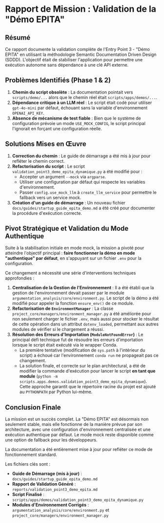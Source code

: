# Rapport de Mission : Validation de la "Démo EPITA"

## Résumé
Ce rapport documente la validation complète de l'Entry Point 3 - "Démo EPITA" en utilisant la méthodologie Semantic Documentation Driven Design (SDDD). L'objectif était de stabiliser l'application pour permettre une exécution autonome sans dépendance à une clé API externe.

## Problèmes Identifiés (Phase 1 & 2)
1.  **Chemin du script obsolète** : La documentation pointait vers `scripts/demo/...` alors que le chemin réel était `scripts/apps/demos/...`.
2.  **Dépendance critique à un LLM réel** : Le script était codé pour utiliser `gpt-4o-mini` par défaut, échouant sans la variable d'environnement `OPENAI_API_KEY`.
3.  **Absence de mécanisme de test fiable** : Bien que le système de configuration prévoie un mode `USE_MOCK_CONFIG`, le script principal l'ignorait en forçant une configuration réelle.

## Solutions Mises en Œuvre
1.  **Correction du chemin** : Le guide de démarrage a été mis à jour pour refléter le chemin correct.
2.  **Refactorisation du script** : Le script `validation_point3_demo_epita_dynamique.py` a été modifié pour :
    -   Accepter un argument `--mock` via `argparse`.
    -   Utiliser une configuration par défaut qui respecte les variables d'environnement.
    -   Passer `config.use_mock_llm` à `create_llm_service` pour permettre le fallback vers un service mock.
3.  **Création d'un guide de démarrage** : Un nouveau fichier `docs/guides/startup_guide_epita_demo.md` a été créé pour documenter la procédure d'exécution correcte.

## Pivot Stratégique et Validation du Mode Authentique

Suite à la stabilisation initiale en mode mock, la mission a pivoté pour atteindre l'objectif principal : **faire fonctionner la démo en mode "authentique" par défaut**, en s'appuyant sur un fichier `.env` pour la configuration.

Ce changement a nécessité une série d'interventions techniques approfondies :
1.  **Centralisation de la Gestion de l'Environnement** : Il a été établi que la gestion de l'environnement devait passer par le module `argumentation_analysis/core/environment.py`. Le script de la démo a été modifié pour appeler la fonction `ensure_env()` de ce module.
2.  **Refactorisation de `EnvironmentManager`** : La classe `project_core/managers/environment_manager.py` a été améliorée pour non seulement charger le fichier `.env`, mais aussi pour stocker le résultat de cette opération dans un attribut `dotenv_loaded`, permettant aux autres modules de vérifier si le chargement a réussi.
3.  **Résolution des Erreurs d'Importation (`ModuleNotFoundError`)** : Le principal défi technique fut de résoudre les erreurs d'importation lorsque le script était exécuté via le wrapper Conda.
    - La première tentative (modification de `sys.path` à l'intérieur du script) a échoué car l'environnement `conda run` ne propageait pas ce changement.
    - La solution finale, et correcte sur le plan architectural, a été de modifier la commande d'exécution pour lancer le script **en tant que module** (`python -m scripts.apps.demos.validation_point3_demo_epita_dynamique`). Cette approche garantit que le répertoire racine du projet est ajouté au `PYTHONPATH` par Python lui-même.

## Conclusion Finale
La mission est un succès complet. La "Démo EPITA" est désormais non seulement stable, mais elle fonctionne de la manière prévue par son architecture, avec une configuration d'environnement centralisée et une exécution authentique par défaut. Le mode mock reste disponible comme une option de fallback pour les développeurs.

La documentation a été entièrement mise à jour pour refléter ce mode de fonctionnement standard.

Les fichiers clés sont :
- **Guide de Démarrage (mis à jour)** : `docs/guides/startup_guide_epita_demo.md`
- **Rapport de Validation Généré** : `reports/validation_point3_demo_epita.md`
- **Script Finalisé** : `scripts/apps/demos/validation_point3_demo_epita_dynamique.py`
- **Modules d'Environnement Corrigés** : `argumentation_analysis/core/environment.py` et `project_core/managers/environment_manager.py`
